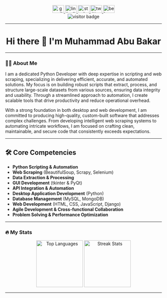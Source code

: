 <div align="center">
  <a href="mailto:abubakarj1024@gmail.com" target="_blank">
    <img src="https://raw.githubusercontent.com/maurodesouza/profile-readme-generator/master/src/assets/icons/social/gmail/default.svg" width="37" height="25" alt="gmail logo"/>
  </a>
  <a href="https://www.linkedin.com/in/muhammad-abu-bakar-69633829b/" target="_blank">
    <img src="https://raw.githubusercontent.com/maurodesouza/profile-readme-generator/master/src/assets/icons/social/linkedin/default.svg" width="37" height="25" alt="linkedin logo"/>
  </a>
  <a href="https://stackoverflow.com/users/23042880/muhammad-abu-bakar" target="_blank">
    <img src="https://raw.githubusercontent.com/maurodesouza/profile-readme-generator/master/src/assets/icons/social/stackoverflow/default.svg" width="37" height="25" alt="stackoverflow logo"/>
  </a>
  <a href="https://twitter.com/abubakar17_7" target="_blank">
    <img src="https://raw.githubusercontent.com/maurodesouza/profile-readme-generator/master/src/assets/icons/social/twitter/default.svg" width="37" height="25" alt="twitter logo"/>
  </a>
  <a href="https://www.behance.net/abubakar17_7" target="_blank">
    <img src="https://raw.githubusercontent.com/maurodesouza/profile-readme-generator/master/src/assets/icons/social/behance/default.svg" width="37" height="25" alt="behance logo"/>
  </a>
</div>

<div align="center">
  <img src="https://visitor-badge.laobi.icu/badge?page_id=abubakar17-7.abubakar17-7&" alt="visitor badge"/>
</div>

---

<h1 align="center">Hi there 👋 I'm Muhammad Abu Bakar</h1>

---

<h3 align="left">👩‍💻 About Me</h3>

<p align="left">
I am a dedicated Python Developer with deep expertise in scripting and web scraping, specializing in delivering efficient, accurate, and automated solutions. My focus is on building robust scripts that extract, process, and structure large-scale datasets from various sources, ensuring data integrity and usability. Through a streamlined approach to automation, I create scalable tools that drive productivity and reduce operational overhead.

With a strong foundation in both desktop and web development, I am committed to producing high-quality, custom-built software that addresses complex challenges. From developing intelligent web scraping systems to automating intricate workflows, I am focused on crafting clean, maintainable, and secure code that consistently exceeds expectations.
</p>

---

<h2 align="left">🛠 Core Competencies</h2>

- **Python Scripting & Automation**
- **Web Scraping** (BeautifulSoup, Scrapy, Selenium)
- **Data Extraction & Processing**
- **GUI Development** (tkinter & PyQt)
- **API Integration & Automation**
- **Desktop Application Development** (Python)
- **Database Management** (MySQL, MongoDB)
- **Web Development** (HTML, CSS, JavaScript, Django)
- **Agile Development & Cross-functional Collaboration**
- **Problem Solving & Performance Optimization**

---

<h3 align="left">🔥 My Stats</h3>
<div align="center">
  <img src="https://github-readme-stats.vercel.app/api/top-langs?username=abubakar17-7&locale=en&hide_title=false&layout=compact&card_width=320&langs_count=5&theme=dracula&hide_border=false" height="150" alt="Top Languages"/>
  <img src="https://streak-stats.demolab.com?user=abubakar17-7&locale=en&mode=weekly&theme=dracula&hide_border=false&border_radius=5" height="150" alt="Streak Stats"/>
</div>

---
